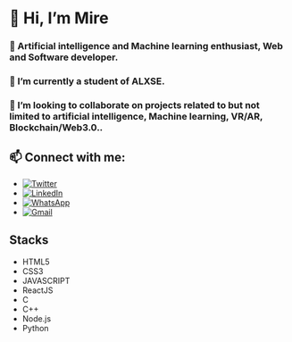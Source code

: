 # 👋 Hi, I’m Mire
### 👀 Artificial intelligence and Machine learning enthusiast, Web and Software developer.
### 🌱 I’m currently a student of ALXSE.
### 💞️ I’m looking to collaborate on projects related to but not limited to artificial intelligence, Machine learning, VR/AR, Blockchain/Web3.0..
## 📫 Connect with me:
-  [![Twitter](https://img.shields.io/twitter/follow/not_ifeanyi)](https://www.twitter.com/not_ifeanyi)
- [![LinkedIn](https://img.shields.io/badge/LinkedIn-0A66C2?logo=linkedin&logoColor=fff&style=plastic)](https://linkedin/in/mire-web)
- [![WhatsApp](https://img.shields.io/badge/WhatsApp-25D366?logo=whatsapp&logoColor=fff&style=plastic)](https://wa.me/2348081175695)
- [![Gmail](https://img.shields.io/badge/Gmail-EA4335?logo=gmail&logoColor=fff&style=plastic)](mailto:mire4work@gmail.com)
## Stacks
   - HTML5
   - CSS3
   - JAVASCRIPT
   - ReactJS
   - C
   - C++
   - Node.js
   - Python
<!---
Mire-web/Mire-web is a ✨ special ✨ repository because its `README.md` (this file) appears on your GitHub profile.
You can click the Preview link to take a look at your changes.
--->
